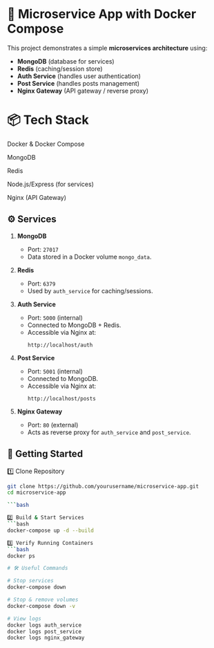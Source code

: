 # 🚀 Microservice App with Docker Compose

This project demonstrates a simple **microservices architecture** using:
- **MongoDB** (database for services)
- **Redis** (caching/session store)
- **Auth Service** (handles user authentication)
- **Post Service** (handles posts management)
- **Nginx Gateway** (API gateway / reverse proxy)

# 📦 Tech Stack

Docker & Docker Compose

MongoDB

Redis

Node.js/Express (for services)

Nginx (API Gateway)

## ⚙️ Services

1. **MongoDB**  
   - Port: `27017`  
   - Data stored in a Docker volume `mongo_data`.

2. **Redis**  
   - Port: `6379`  
   - Used by `auth_service` for caching/sessions.

3. **Auth Service**  
   - Port: `5000` (internal)  
   - Connected to MongoDB + Redis.  
   - Accessible via Nginx at:  
     ```
     http://localhost/auth
     ```

4. **Post Service**  
   - Port: `5001` (internal)  
   - Connected to MongoDB.  
   - Accessible via Nginx at:  
     ```
     http://localhost/posts
     ```

5. **Nginx Gateway**  
   - Port: `80` (external)  
   - Acts as reverse proxy for `auth_service` and `post_service`.

## 🚀 Getting Started

1️⃣ Clone Repository
```bash
git clone https://github.com/yourusername/microservice-app.git
cd microservice-app

```bash

2️⃣ Build & Start Services
```bash
docker-compose up -d --build

3️⃣ Verify Running Containers
```bash
docker ps

# 🛠 Useful Commands

# Stop services
docker-compose down

# Stop & remove volumes
docker-compose down -v

# View logs
docker logs auth_service
docker logs post_service
docker logs nginx_gateway



